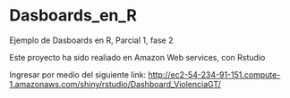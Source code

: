 # Dasboards_en_R
Ejemplo de Dasboards en R, Parcial 1, fase 2

Este proyecto ha sido realiado en Amazon Web services, con Rstudio 

Ingresar por medio del siguiente link: 
http://ec2-54-234-91-151.compute-1.amazonaws.com/shiny/rstudio/Dashboard_ViolenciaGT/

